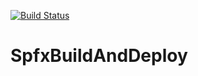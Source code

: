 [![Build Status](https://dev.azure.com/SPFxAzurePipeline/MyLink-Apps/_apis/build/status/MyLink-Apps-CI)](https://dev.azure.com/SPFxAzurePipeline/MyLink-Apps/_build/latest?definitionId=4)

# SpfxBuildAndDeploy
